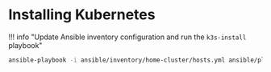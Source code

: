 # Installing Kubernetes

!!! info "Update Ansible inventory configuration and run the `k3s-install` playbook"

```sh
ansible-playbook -i ansible/inventory/home-cluster/hosts.yml ansible/playbooks/kubernetes/k3s-prepare.yml
```
